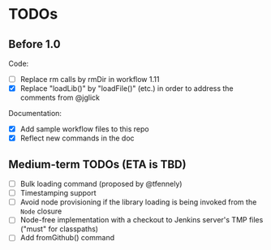 
TODOs
=====

Before 1.0
---

Code:
* [ ] Replace rm calls by rmDir in workflow 1.11
* [x] Replace "loadLib()" by "loadFile()" (etc.) in order to address the comments from @jglick

Documentation:
* [x] Add sample workflow files to this repo
* [x] Reflect new commands in the doc

Medium-term TODOs (ETA is TBD)
---
* [ ] Bulk loading command (proposed by @tfennely)
* [ ] Timestamping support
* [ ] Avoid node provisioning if the library loading is being invoked from the <code>Node</code> closure
* [ ] Node-free implementation with a checkout to Jenkins server's TMP files ("must" for classpaths)
* [ ] Add fromGithub() command
